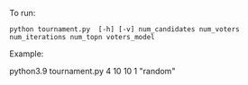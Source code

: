 To run:

```
python tournament.py  [-h] [-v] num_candidates num_voters num_iterations num_topn voters_model
```

Example:

 python3.9 tournament.py 4 10 10 1 "random"
